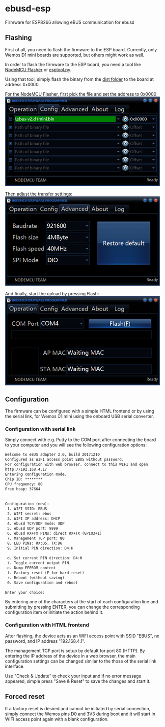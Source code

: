 # ebusd-esp
Firmware for ESP8266 allowing eBUS communication for ebusd

## Flashing
First of all, you need to flash the firmware to the ESP board. Currently, only Wemos D1 mini boards are supported, but others might work as well.

In order to flash the firmware to the ESP board, you need a tool like [NodeMCU Flasher](https://nodemcu.readthedocs.io/en/master/en/flash/#nodemcu-flasher) or [esptool.py](https://nodemcu.readthedocs.io/en/master/en/flash/#esptoolpy).

Using that tool, simply flash the binary from the [dist folder](https://github.com/john30/ebusd-esp/tree/master/dist) to the board at address 0x0000.

For the NodeMCU Flasher, first pick the file and set the address to 0x0000:  
![pick file](flashco.png)

Then adjust the transfer settings:  
![transfer](flashad.png)

And finally, start the upload by pressing Flash:  
![flash](flashop.png)


## Configuration
The firmware can be configured with a simple HTML frontend or by using the serial link, for Wemos D1 mini using the onboard USB serial converter.

### Configuration with serial link
Simply connect with e.g. Putty to the COM port after connecting the board to your computer and you will see the following configuration options:

```
Welcome to eBUS adapter 2.0, build 20171210
Configured as WIFI access point EBUS without password.
For configuration with web browser, connect to this WIFI and open http://192.168.4.1/
Entering configuration mode.
Chip ID: ********
CPU frequency: 80
Free heap: 37664


Configuration (new):
 1. WIFI SSID: EBUS
 2. WIFI secret: ebus
 3. WIFI IP address: DHCP
 4. ebusd TCP/UDP mode: UDP
 5. ebusd UDP port: 9999
 6. ebusd RX+TX PINs: direct RX+TX (GPIO3+1)
 7. Management TCP port: 80
 8. LED PINs: RX:D5, TX:D6
 9. Initial PIN direction: D4:H

 d. Set current PIN direction: D4:H
 t. Toggle current output PIN
 e. Dump EEPROM content
 f. Factory reset (F for hard reset)
 r. Reboot (without saving)
 0. Save configuration and reboot

Enter your choice:
```

By entering one of the characters at the start of each configuration line and submitting by pressing ENTER, you can change the corresponding configuration item or initiate the action behind it.

### Configuration with HTML frontend
After flashing, the device acts as an WIFI access point with SSID "EBUS", no password, and IP address "192.168.4.1".

The management TCP port is setup by default for port 80 (HTTP). By entering the IP address of the device in a web browser, the main configuration settings can be changed similar to the those of the serial link interface.

Use "Check & Update" to check your input and if no error message appeared, simple press "Save & Reset" to save the changes and start it.


## Forced reset
If a factory reset is desired and cannot be initiated by serial connection, simply connect the Wemos pins D0 and 3V3 during boot and it will start in WIFI access point again with a blank configuration.

